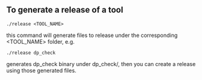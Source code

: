 ## To generate a release of a tool

```
./release <TOOL_NAME>
```

this command will generate files to release under the corresponding <TOOL_NAME> folder, e.g.

```
./release dp_check
```

generates dp_check binary under dp_check/, then you can create a release using those generated files.
